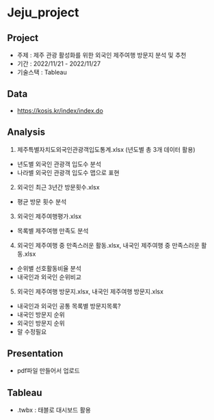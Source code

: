 # Jeju_project

## Project
- 주제 : 제주 관광 활성화를 위한 외국인 제주여행 방문지 분석 및 추천
- 기간 : 2022/11/21 - 2022/11/27
- 기술스택 : Tableau 

## Data
- https://kosis.kr/index/index.do

## Analysis
1. 제주특별자치도외국인관광객입도통계.xlsx (년도별 총 3개 데이터 활용)
- 년도별 외국인 관광객 입도수 분석
- 나라별 외국인 관광객 입도수 맵으로 표현

2. 외국인 최근 3년간 방문횟수.xlsx
- 평균 방문 횟수 분석

3. 외국인 제주여행평가.xlsx
- 목록별 제주여행 만족도 분석

4. 외국인 제주여행 중 만족스러운 활동.xlsx, 내국인 제주여행 중 만족스러운 활동.xlsx
- 순위별 선호활동비율 분석
- 내국인과 외국인 순위비교

5. 외국인 제주여행 방문지.xlsx, 내국인 제주여행 방문지.xlsx
- 내국인과 외국인 공통 목록별 방문지목록?
- 내국인 방문지 순위
- 외국인 방문지 순위
- 말 수정필요

## Presentation
- pdf파일 만들어서 업로드

## Tableau
- .twbx : 태블로 대시보드 활용 
